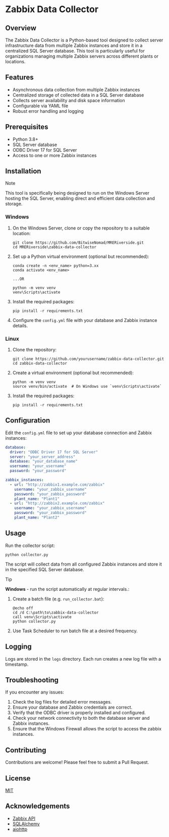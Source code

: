 # Zabbix Data Collector

## Overview

The Zabbix Data Collector is a Python-based tool designed to collect server infrastructure data from multiple Zabbix instances and store it in a centralized SQL Server database. This tool is particularly useful for organizations managing multiple Zabbix servers across different plants or locations.

## Features

- Asynchronous data collection from multiple Zabbix instances
- Centralized storage of collected data in a SQL Server database
- Collects server availability and disk space information
- Configurable via YAML file
- Robust error handling and logging

## Prerequisites

- Python 3.8+
- SQL Server database
- ODBC Driver 17 for SQL Server
- Access to one or more Zabbix instances

## Installation

> [!NOTE]
> This tool is specifically being designed to run on the Windows Server hosting the SQL Server, enabling direct and efficient data collection and storage.

### Windows

1. On the Windows Server, clone or copy the repository to a suitable location:
   ```
   git clone https://github.com/BitwiseNomad/MRERiverside.git
   cd MRERiverside\zabbix-data-collector
   ```

2. Set up a Python virtual environment (optional but recommended):
   ```
   conda create -n <env_name> python=3.xx
   conda activate <env_name>

   ...OR

   python -m venv venv
   venv\Scripts\activate
   ```

3. Install the required packages:
   ```
   pip install -r requirements.txt
   ```

4. Configure the `config.yml` file with your database and Zabbix instance details.

### Linux

1. Clone the repository:
   ```
   git clone https://github.com/yourusername/zabbix-data-collector.git
   cd zabbix-data-collector
   ```

2. Create a virtual environment (optional but recommended):
   ```
   python -m venv venv
   source venv/bin/activate  # On Windows use `venv\Scripts\activate`
   ```

3. Install the required packages:
   ```
   pip install -r requirements.txt
   ```

## Configuration

Edit the `config.yml` file to set up your database connection and Zabbix instances:

```yaml
database:
  driver: "ODBC Driver 17 for SQL Server"
  server: "your_server_address"
  database: "your_database_name"
  username: "your_username"
  password: "your_password"

zabbix_instances:
  - url: "http://zabbix1.example.com/zabbix"
    username: "your_zabbix_username"
    password: "your_zabbix_password"
    plant_name: "Plant1"
  - url: "http://zabbix2.example.com/zabbix"
    username: "your_zabbix_username"
    password: "your_zabbix_password"
    plant_name: "Plant2"
```

## Usage

Run the collector script:

```
python collector.py
```

The script will collect data from all configured Zabbix instances and store it in the specified SQL Server database.

> [!TIP]
> **Windows** - run the script automatically at regular intervals.:

1. Create a batch file (e.g. `run_collector.bat`):
    ```batch
    @echo off
    cd /d C:\path\to\zabbix-data-collector
    call venv\Scripts\activate
    python collector.py
    ```
2. Use Task Scheduler to run batch file at a desired frequency.

## Logging

Logs are stored in the `logs` directory. Each run creates a new log file with a timestamp.


## Troubleshooting

If you encounter any issues:
1. Check the log files for detailed error messages.
2. Ensure your database and Zabbix credentials are correct.
3. Verify that the ODBC driver is properly installed and configured.
4. Check your network connectivity to both the database server and Zabbix instances.
5. Ensure that the Windows Firewall allows the script to access the zabbix instances.

## Contributing

Contributions are welcome! Please feel free to submit a Pull Request.

## License

[MIT](https://opensource.org/licenses/MIT)

## Acknowledgements

- [Zabbix API](https://www.zabbix.com/documentation/current/en/manual/api)
- [SQLAlchemy](https://www.sqlalchemy.org/)
- [aiohttp](https://docs.aiohttp.org/en/stable/)
